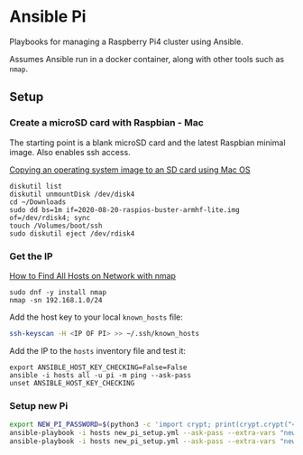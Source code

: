 # Ansible Pi

Playbooks for managing a Raspberry Pi4 cluster using Ansible. 

Assumes Ansible run in a docker container, along with other tools such as `nmap`.

## Setup

### Create a microSD card with Raspbian - Mac

The starting point is a blank microSD card and the latest Raspbian minimal image. Also enables ssh access.

[Copying an operating system image to an SD card using Mac OS](https://www.raspberrypi.org/documentation/installation/installing-images/mac.md)

```
diskutil list
diskutil unmountDisk /dev/disk4
cd ~/Downloads
sudo dd bs=1m if=2020-08-20-raspios-buster-armhf-lite.img of=/dev/rdisk4; sync
touch /Volumes/boot/ssh
sudo diskutil eject /dev/rdisk4
```

### Get the IP

[How to Find All Hosts on Network with nmap](https://osxdaily.com/2018/07/24/find-all-hosts-network-nmap/)

```
sudo dnf -y install nmap
nmap -sn 192.168.1.0/24
```

Add the host key to your local `known_hosts` file:

```bash
ssh-keyscan -H <IP OF PI> >> ~/.ssh/known_hosts
```

Add the IP to the `hosts` inventory file and test it:

```
export ANSIBLE_HOST_KEY_CHECKING=False=False
ansible -i hosts all -u pi -m ping --ask-pass
unset ANSIBLE_HOST_KEY_CHECKING
```


### Setup new Pi

```bash
export NEW_PI_PASSWORD=$(python3 -c 'import crypt; print(crypt.crypt("<YOUR NEW PASSWORD>", crypt.mksalt(crypt.METHOD_SHA512)))')
ansible-playbook -i hosts new_pi_setup.yml --ask-pass --extra-vars "new_pi_password=$NEW_PI_PASSWORD" --check
ansible-playbook -i hosts new_pi_setup.yml --ask-pass --extra-vars "new_pi_password=$NEW_PI_PASSWORD"
```
